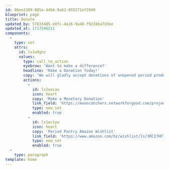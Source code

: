 ```yaml
---
id: 06ee2309-805a-44b6-9a62-055271ef2949
blueprint: page
title: Donate
updated_by: 57833485-e8fc-4a26-9a48-f9224ba7d3ee
updated_at: 1717596211
components:
  -
    type: set
    attrs:
      id: lx1w9gnz
      values:
        type: call_to_action
        eyebrow: 'Want to make a difference?'
        headline: 'Make a Donation Today!'
        copy: "We will gladly accept donations of unopened period products placed directly in our pantries. If you would like to make a financial contribution, follow [**this link**](https://mooncatchers.networkforgood.com/projects/227794-period-pantries-2024) to The MoonCatcher Project's period pantry supply donation page!"
        actions:
          -
            id: lx1waiax
            icon: heart
            copy: 'Make a Monetary Donation'
            link_field: 'https://mooncatchers.networkforgood.com/projects/227794-period-pantries-2024'
            type: new_set
            enabled: true
          -
            id: lx1wc1yw
            icon: heart
            copy: 'Period Pantry Amazon Wishlist'
            link_field: 'https://www.amazon.com/hz/wishlist/ls/3RCI7HFINZR1Z?ref_=wl_share'
            type: new_set
            enabled: true
  -
    type: paragraph
template: home
---
```

